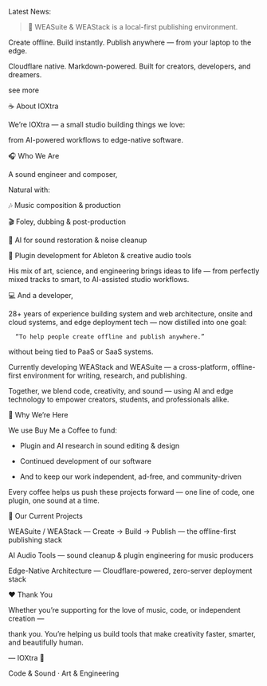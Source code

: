 Latest News:

> 🦦 WEASuite & WEAStack is a local-first publishing environment.

Create offline. Build instantly. Publish anywhere — from your laptop to the edge.

Cloudflare native. Markdown-powered. Built for creators, developers, and dreamers.

see more





☕ About IOXtra

We’re IOXtra — a small studio building things we love:

from AI-powered workflows to edge-native software.



🎧 Who We Are



A sound engineer and composer,

Natural with:

🎶 Music composition & production

🎬 Foley, dubbing & post-production

🧠 AI for sound restoration & noise cleanup

🧩 Plugin development for Ableton & creative audio tools



His mix of art, science, and engineering brings ideas to life — from perfectly mixed tracks to smart, to AI-assisted studio workflows.



💻 And a developer,

28+ years of experience building system and web architecture, onsite and cloud systems, and edge deployment tech — now distilled into one goal:



      “To help people create offline and publish anywhere.”



without being tied to PaaS or SaaS systems.



Currently developing WEAStack and WEASuite — a cross-platform, offline-first environment for writing, research, and publishing.



Together, we blend code, creativity, and sound — using AI and edge technology to empower creators, students, and professionals alike.



🌱 Why We’re Here



We use Buy Me a Coffee to fund:

- Plugin and AI research in sound editing & design

- Continued development of our software

- And to keep our work independent, ad-free, and community-driven



Every coffee helps us push these projects forward — one line of code, one plugin, one sound at a time.



🦦 Our Current Projects

WEASuite / WEAStack — Create → Build → Publish — the offline-first publishing stack

AI Audio Tools — sound cleanup & plugin engineering for music producers

Edge-Native Architecture — Cloudflare-powered, zero-server deployment stack



❤️ Thank You

Whether you’re supporting for the love of music, code, or independent creation —

 thank you. You’re helping us build tools that make creativity faster, smarter, and beautifully human.



— IOXtra 🦦

 Code & Sound · Art & Engineering



<!--
- 👋 Hi, I’m @IOXtra
- 👀 I’m interested in ...
- 🌱 I’m currently learning ...
- 💞️ I’m looking to collaborate on ...
- 📫 How to reach me ...


IOXtra/IOXtra is a ✨ special ✨ repository because its `README.md` (this file) appears on your GitHub profile.
You can click the Preview link to take a look at your changes.
--->
